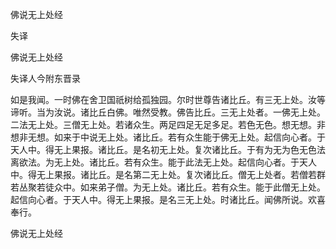   佛说无上处经  

失译  

佛说无上处经  

失译人今附东晋录  

如是我闻。一时佛在舍卫国祇树给孤独园。尔时世尊告诸比丘。有三无上处。汝等谛听。当为汝说。诸比丘白佛。唯然受教。佛告比丘。三无上处者。一佛无上处。二法无上处。三僧无上处。若诸众生。两足四足无足多足。若色无色。想无想。非想非无想。如来于中说无上处。诸比丘。若有众生能于佛无上处。起信向心者。于天人中。得无上果报。诸比丘。是名初无上处。复次诸比丘。于有为无为色无色法离欲法。为无上处。诸比丘。若有众生。能于此法无上处。起信向心者。于天人中。得无上果报。诸比丘。是名第二无上处。复次诸比丘。僧无上处者。若僧若群若丛聚若徒众中。如来弟子僧。为无上处。诸比丘。若有众生。能于此僧无上处。起信向心者。于天人中。得无上果报。是名三无上处。时诸比丘。闻佛所说。欢喜奉行。  

佛说无上处经  
